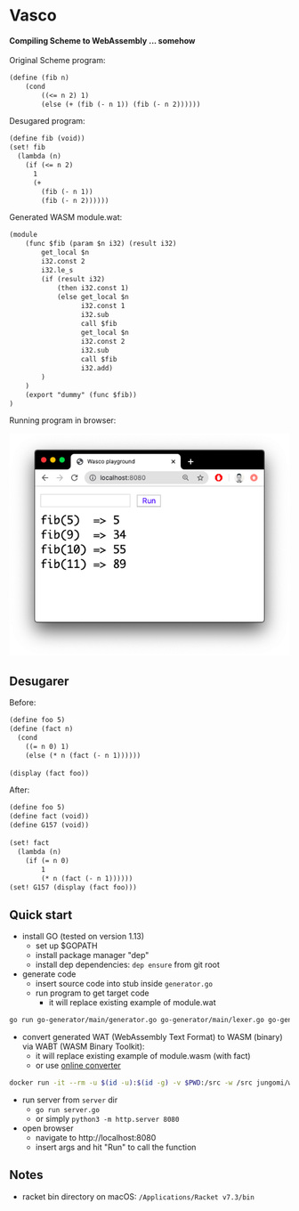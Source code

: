 # Vasco

#### Compiling Scheme to WebAssembly ... somehow 

Original Scheme program:
```
(define (fib n)
    (cond
        ((<= n 2) 1)
        (else (+ (fib (- n 1)) (fib (- n 2))))))
```

Desugared program:
```
(define fib (void))
(set! fib
  (lambda (n)
    (if (<= n 2)
      1
      (+
        (fib (- n 1))
        (fib (- n 2))))))
```

Generated WASM module.wat:
```
(module
    (func $fib (param $n i32) (result i32)
        get_local $n
        i32.const 2
        i32.le_s
        (if (result i32)
            (then i32.const 1)
            (else get_local $n
                  i32.const 1
                  i32.sub
                  call $fib
                  get_local $n
                  i32.const 2
                  i32.sub
                  call $fib
                  i32.add)
        )
    )
    (export "dummy" (func $fib))
)
```

Running program in browser:

![run](img/run.png)


## Desugarer

Before:
```
(define foo 5)
(define (fact n)
  (cond 
    ((= n 0) 1)
    (else (* n (fact (- n 1))))))

(display (fact foo))
```

After:
```
(define foo 5)
(define fact (void))
(define G157 (void))

(set! fact
  (lambda (n)
    (if (= n 0)
        1
        (* n (fact (- n 1))))))
(set! G157 (display (fact foo)))
```

## Quick start 

- install GO (tested on version 1.13)
  - set up $GOPATH
  - install package manager "dep"
  - install dep dependencies: `dep ensure` from git root
- generate code 
  - insert source code into stub inside `generator.go`
  - run program to get target code
    - it will replace existing example of module.wat
```bash
go run go-generator/main/generator.go go-generator/main/lexer.go go-generator/main/parser.go go-generator/main/utils.go
```
  
- convert generated WAT (WebAssembly Text Format) to WASM (binary) via WABT (WASM Binary Toolkit):
   - it will replace existing example of module.wasm (with fact)
   - or use [online converter](https://webassembly.github.io/wabt/demo/wat2wasm) 
```bash
docker run -it --rm -u $(id -u):$(id -g) -v $PWD:/src -w /src jungomi/wabt wat2wasm server/module.wat -o server/module.wasm
```
- run server from `server` dir
  - `go run server.go`
  - or simply `python3 -m http.server 8080`
- open browser
  - navigate to http://localhost:8080
  - insert args and hit "Run" to call the function


## Notes

- racket bin directory on macOS: `/Applications/Racket v7.3/bin`

